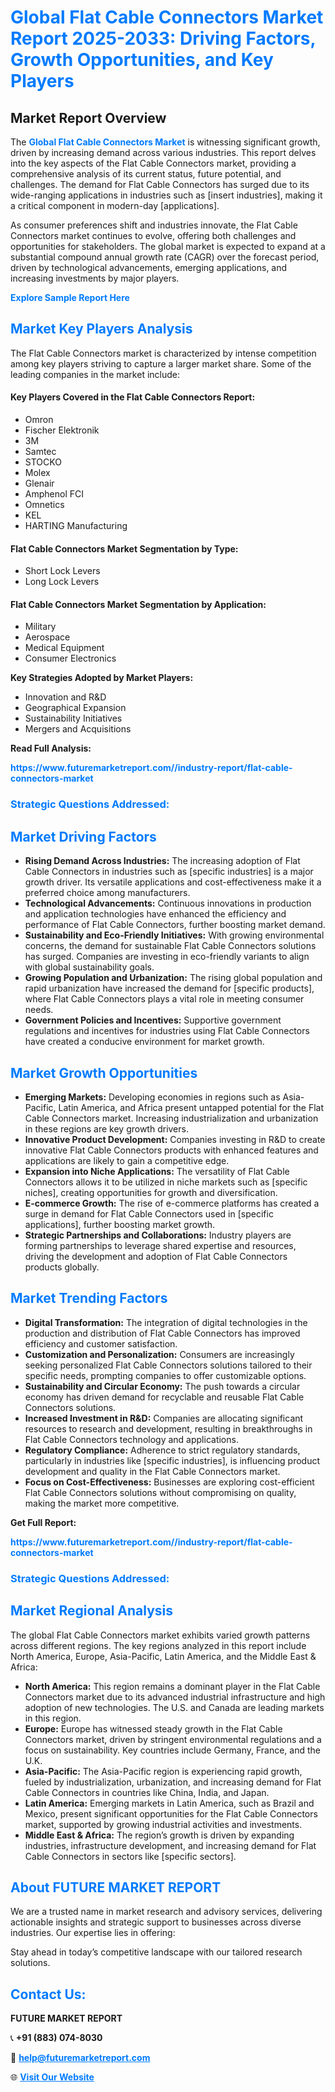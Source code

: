<h1 style="color: #007BFF;">Global Flat Cable Connectors Market Report 2025-2033: Driving Factors, Growth Opportunities, and Key Players</h1>

<section id="overview">
<h2>Market Report Overview</h2>
<p>The <a href="https://www.futuremarketreport.com//industry-report/flat-cable-connectors-market" style="color: #007BFF; text-decoration: none;"><strong>Global Flat Cable Connectors Market</strong></a> is witnessing significant growth, driven by increasing demand across various industries. This report delves into the key aspects of the Flat Cable Connectors market, providing a comprehensive analysis of its current status, future potential, and challenges. The demand for Flat Cable Connectors has surged due to its wide-ranging applications in industries such as [insert industries], making it a critical component in modern-day [applications].</p>
<p>As consumer preferences shift and industries innovate, the Flat Cable Connectors market continues to evolve, offering both challenges and opportunities for stakeholders. The global market is expected to expand at a substantial compound annual growth rate (CAGR) over the forecast period, driven by technological advancements, emerging applications, and increasing investments by major players.</p>
</section>

<section id="overview">
<p><a href="https://www.futuremarketreport.com//request-sample/reportId=81493" style="color: #007BFF; text-decoration: none;"><strong>Explore Sample Report Here</strong></a></p>
</section>

<section id="key-players">
<h2 style="color: #007BFF;">Market Key Players Analysis</h2>
<p>The Flat Cable Connectors market is characterized by intense competition among key players striving to capture a larger market share. Some of the leading companies in the market include:</p>
<h4>Key Players Covered in the Flat Cable Connectors Report:</h4>
<ul><li>Omron</li><li>Fischer Elektronik</li><li>3M</li><li>Samtec</li><li>STOCKO</li><li>Molex</li><li>Glenair</li><li>Amphenol FCI</li><li>Omnetics</li><li>KEL</li><li>HARTING Manufacturing</li></ul>
<h4>Flat Cable Connectors Market Segmentation by Type:</h4>
<ul><li>Short Lock Levers</li><li>Long Lock Levers</li></ul>

<h4>Flat Cable Connectors Market Segmentation by Application:</h4>
<ul><li>Military</li><li>Aerospace</li><li>Medical Equipment</li><li>Consumer Electronics</li></ul>
<p><strong>Key Strategies Adopted by Market Players:</strong></p>
<ul>
<li>Innovation and R&D</li>
<li>Geographical Expansion</li>
<li>Sustainability Initiatives</li>
<li>Mergers and Acquisitions</li>
</ul>
</section>

<section>
<p><strong>Read Full Analysis: </strong></p><a href="https://www.futuremarketreport.com//industry-report/flat-cable-connectors-market" style="color: #007BFF; text-decoration: none;"><strong>https://www.futuremarketreport.com//industry-report/flat-cable-connectors-market</strong></a>
<h3 style="color: #007BFF;">Strategic Questions Addressed:</h3>
</section>

<section id="driving-factors">
<h2 style="color: #007BFF;">Market Driving Factors</h2>
<ul>
<li><strong>Rising Demand Across Industries:</strong> The increasing adoption of Flat Cable Connectors in industries such as [specific industries] is a major growth driver. Its versatile applications and cost-effectiveness make it a preferred choice among manufacturers.</li>
<li><strong>Technological Advancements:</strong> Continuous innovations in production and application technologies have enhanced the efficiency and performance of Flat Cable Connectors, further boosting market demand.</li>
<li><strong>Sustainability and Eco-Friendly Initiatives:</strong> With growing environmental concerns, the demand for sustainable Flat Cable Connectors solutions has surged. Companies are investing in eco-friendly variants to align with global sustainability goals.</li>
<li><strong>Growing Population and Urbanization:</strong> The rising global population and rapid urbanization have increased the demand for [specific products], where Flat Cable Connectors plays a vital role in meeting consumer needs.</li>
<li><strong>Government Policies and Incentives:</strong> Supportive government regulations and incentives for industries using Flat Cable Connectors have created a conducive environment for market growth.</li>
</ul>
</section>

<section id="growth-opportunities">
<h2 style="color: #007BFF;">Market Growth Opportunities</h2>
<ul>
<li><strong>Emerging Markets:</strong> Developing economies in regions such as Asia-Pacific, Latin America, and Africa present untapped potential for the Flat Cable Connectors market. Increasing industrialization and urbanization in these regions are key growth drivers.</li>
<li><strong>Innovative Product Development:</strong> Companies investing in R&D to create innovative Flat Cable Connectors products with enhanced features and applications are likely to gain a competitive edge.</li>
<li><strong>Expansion into Niche Applications:</strong> The versatility of Flat Cable Connectors allows it to be utilized in niche markets such as [specific niches], creating opportunities for growth and diversification.</li>
<li><strong>E-commerce Growth:</strong> The rise of e-commerce platforms has created a surge in demand for Flat Cable Connectors used in [specific applications], further boosting market growth.</li>
<li><strong>Strategic Partnerships and Collaborations:</strong> Industry players are forming partnerships to leverage shared expertise and resources, driving the development and adoption of Flat Cable Connectors products globally.</li>
</ul>
</section>

<section id="trending-factors">
<h2 style="color: #007BFF;">Market Trending Factors</h2>
<ul>
<li><strong>Digital Transformation:</strong> The integration of digital technologies in the production and distribution of Flat Cable Connectors has improved efficiency and customer satisfaction.</li>
<li><strong>Customization and Personalization:</strong> Consumers are increasingly seeking personalized Flat Cable Connectors solutions tailored to their specific needs, prompting companies to offer customizable options.</li>
<li><strong>Sustainability and Circular Economy:</strong> The push towards a circular economy has driven demand for recyclable and reusable Flat Cable Connectors solutions.</li>
<li><strong>Increased Investment in R&D:</strong> Companies are allocating significant resources to research and development, resulting in breakthroughs in Flat Cable Connectors technology and applications.</li>
<li><strong>Regulatory Compliance:</strong> Adherence to strict regulatory standards, particularly in industries like [specific industries], is influencing product development and quality in the Flat Cable Connectors market.</li>
<li><strong>Focus on Cost-Effectiveness:</strong> Businesses are exploring cost-efficient Flat Cable Connectors solutions without compromising on quality, making the market more competitive.</li>
</ul>
</section>

<section>
<p><strong>Get Full Report: </strong></p><a href="https://www.futuremarketreport.com//industry-report/flat-cable-connectors-market" style="color: #007BFF; text-decoration: none;"><strong>https://www.futuremarketreport.com//industry-report/flat-cable-connectors-market</strong></a>
<h3 style="color: #007BFF;">Strategic Questions Addressed:</h3>
</section>


<section id="regional-analysis">
<h2 style="color: #007BFF;">Market Regional Analysis</h2>
<p>The global Flat Cable Connectors market exhibits varied growth patterns across different regions. The key regions analyzed in this report include North America, Europe, Asia-Pacific, Latin America, and the Middle East & Africa:</p>
<ul>
<li><strong>North America:</strong> This region remains a dominant player in the Flat Cable Connectors market due to its advanced industrial infrastructure and high adoption of new technologies. The U.S. and Canada are leading markets in this region.</li>
<li><strong>Europe:</strong> Europe has witnessed steady growth in the Flat Cable Connectors market, driven by stringent environmental regulations and a focus on sustainability. Key countries include Germany, France, and the U.K.</li>
<li><strong>Asia-Pacific:</strong> The Asia-Pacific region is experiencing rapid growth, fueled by industrialization, urbanization, and increasing demand for Flat Cable Connectors in countries like China, India, and Japan.</li>
<li><strong>Latin America:</strong> Emerging markets in Latin America, such as Brazil and Mexico, present significant opportunities for the Flat Cable Connectors market, supported by growing industrial activities and investments.</li>
<li><strong>Middle East & Africa:</strong> The region’s growth is driven by expanding industries, infrastructure development, and increasing demand for Flat Cable Connectors in sectors like [specific sectors].</li>
</ul>
</section>

<footer>
<h2 style="color: #007BFF;">About FUTURE MARKET REPORT</h2>
<p>We are a trusted name in market research and advisory services, delivering actionable insights and strategic support to businesses across diverse industries. Our expertise lies in offering:</p>

<p>Stay ahead in today’s competitive landscape with our tailored research solutions.</p>

<h2 style="color: #007BFF;">Contact Us:</h2>
<p><strong>FUTURE MARKET REPORT</strong></p>
<p>📞 <strong>+91 (883) 074-8030</strong></p>
<p>📧 <strong><a href="mailto:help@futuremarketreport.com" style="color: #007BFF;">help@futuremarketreport.com</a></strong></p>
<p>🌐 <strong><a href="https://www.futuremarketreport.com/" style="color: #007BFF;">Visit Our Website</a></strong></p>
</footer>